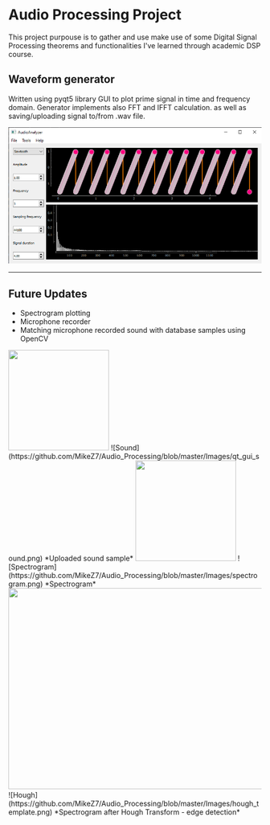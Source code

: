 # Audio Processing Project

This project purpouse is to gather and use make use of some Digital Signal Processing theorems
and functionalities I've learned through academic DSP course.

## **Waveform generator**

Written using pyqt5 library GUI to plot prime signal in time and frequency domain. Generator implements also FFT and IFFT calculation. as well as saving/uploading signal to/from .wav file.

![Old_GUI](https://github.com/MikeZ7/Audio_Processing/blob/master/Images/qt_gui.png)

---

## **Future Updates**

* Spectrogram plotting
* Microphone recorder
* Matching microphone recorded sound with database samples using OpenCV

<img src="http://....jpg" width="200" height="200" />
![Sound](https://github.com/MikeZ7/Audio_Processing/blob/master/Images/qt_gui_sound.png)
*Uploaded sound sample*

<img src="http://....jpg" width="200" height="200" />
![Spectrogram](https://github.com/MikeZ7/Audio_Processing/blob/master/Images/spectrogram.png)
*Spectrogram*

<img src="![Image](https://github.com/MikeZ7/Audio_Processing/blob/master/Images/qt_gui.png)" width="600" height="400" />
![Hough](https://github.com/MikeZ7/Audio_Processing/blob/master/Images/hough_template.png)
*Spectrogram after Hough Transform - edge detection*

